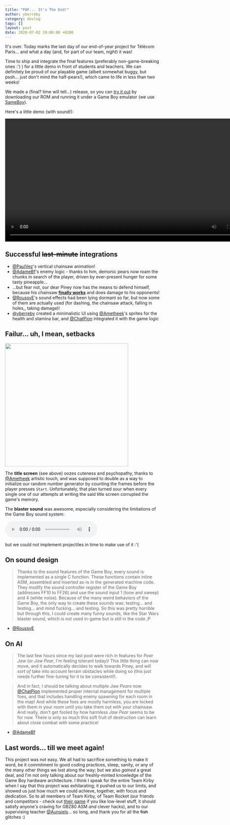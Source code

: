 ```yaml
---
title: "PAF... It's The End!"
author: yberreby
category: devlog
tags: []
layout: post
date: 2020-07-02 19:00:00 +0200
---
```


It's over. Today marks the last day of our end-of-year project for Télécom
Paris... and what a day (and, for part of our team, *night*) it was!

Time to ship and integrate the final features (preferably non-game-breaking ones
:') ) for a little demo in front of students and teachers. We can definitely be proud of
our playable game (albeit somewhat buggy, but pssh... just don't mind the
half-pears!), which came to life in less than two weeks!

We made a (final? time will tell...) release, so you can [try it
out](https://github.com/PainsPerdus/gboi-kirby/releases/tag/1.0) by downloading
our ROM and running it under a Game Boy emulator (we use
[SameBoy](https://sameboy.github.io/)).

Here's a little demo (with sound!):

<video controls height="400" >
  <source src="/gboi-kirby/assets/1.0-demo.mp4" type="video/mp4">
</video>


## Successful ~~last-minute~~ integrations

* [@PaulVez][1]'s vertical chainsaw animation!
* [@AdameBf][6]'s enemy logic - thanks to him, demonic pears now roam the chunks
  in search of the player, driven by ever-present hunger for some tasty
  pineapple...
* ...but fear not, our dear Piney now has the means to defend himself, because
  his chainsaw [**finally
  works**](https://github.com/PainsPerdus/gboi-kirby/pull/73/files) and does
  damage to his opponents!
* [@RoussyE][3]'s sound effects had been lying dormant so far, but now some of
  them are actually used (for dashing, the chainsaw attack, falling in holes,,
  taking damage)!
* [@yberreby][5] created a minimalistic UI using [@Ametheek][4]'s sprites for
  the health and stamina bar, and [@ChatPion][2] integrated it with the game
  logic


## Failur... uh, I mean, setbacks

<img height="400" src="/gboi-kirby/assets/img/titlescreen.png" />

The **title screen** (see above) oozes cuteness and psychopathy, thanks to
[@Ametheek][4] artistic touch, and was supposed to double as a way to initialize
our random number generator by counting the frames before the player presses
`Start`. Unfortunately, that plan turned sour when every single one of our
attempts at writing the said title screen corrupted the game's memory.

The **blaster sound** was awesome, especially considering the limitations of the
Game Boy sound system: 

<audio
controls
src="/gboi-kirby/assets/blaster.mp3">
Your browser does not support the
<code>audio</code> element.
</audio>

but we could not implement projectiles in time to make use of it :'(



## On sound design

>  Thanks to the sound features of the Game Boy, every sound is implemented as a single
C function. These functions contain inline ASM, assembled and inserted as-is in
the generated machine code. They modify the sound controller register of the
Game Boy (addresses FF10 to FF26) and use the sound input 1 (tone and sweep) and
4 (white noise).  Because of the many weird behaviors of the Game Boy, the only
way to create these sounds was: testing... and testing...  and mind fucking...
and testing.  So this was pretty horrible but through this, I could create many
funny sounds, like the Star Wars blaster sound, which is not used in-game but is
still in the code ;P

- [@RoussyE][3]

## On AI

> The last few hours since my last post were rich in features for _Pear
Jaw_ (or _Jaw Pear_, I'm feeling tolerant today)! This little thing can now
move, and it automatically decides to walk towards Piney, and will _sort of_
take into account terrain obstacles while doing so (this just needs further
fine-tuning for it to be consistent!).

> And in fact, I should be talking about multiple _Jaw Pears_ now.
[@ChatPion][2] implemented proper internal management for multiple foes, and
that includes handling enemy spawning for each room in the map! And while these
foes are mostly harmless, you are locked with them in your room until you
take them out with your chainsaw. And really, don't get fooled by how
harmless _Jaw Pear_ seems to be for now. There is only so much this soft
fruit of destruction can learn about close combat with some practice!

- [@AdameBf][6]


## Last words... till we meet again!

This project was not easy. We all had to sacrifice something to make it word, be
it commitment to good coding practices, sleep, sanity, or any of the many other
things we lost along the way; but we also *gained* a great deal, and I'm not
only talking about our freshly-minted knowledge of the Game Boy hardware
architecture. I think I speak for the entire Team Kirby when I say that this project
was exhilarating; it pushed us to our limits, and showed us just how much we
could achieve, together, with focus and dedication. So to all members of Team
Kirby, of Team Rocket (our friends and competitors - check out [their
game][7] if you like low-level stuff, it should satisfy anyone's craving for
GBZ80 ASM *and* clever hacks), and to our supervising teacher
[@Aunsiels][8]... so long, and thank you for all the ~~fish~~ glitches :)

[1]: https://github.com/PaulVez
[2]: https://github.com/ChatPion
[3]: https://github.com/RoussyE
[4]: https://github.com/Ametheek
[5]: https://github.com/yberreby
[6]: https://github.com/AdameBf
[7]: https://github.com/PainsPerdus/gboi-rocket
[8]: https://github.com/Aunsiels
